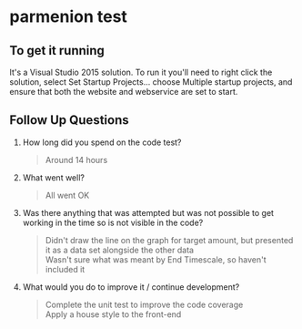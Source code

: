 # parmenion test

## To get it running

It's a Visual Studio 2015 solution. To run it you'll need to right click the solution, select Set Startup Projects... choose Multiple startup projects, and ensure that both the website and webservice are set to start. 

## Follow Up Questions

1. How long did you spend on the code test?

    >Around 14 hours

2. What went well?

    >All went OK

3. Was there anything that was attempted but was not possible to get working in the time so is not visible in the code?

    >Didn't draw the line on the graph for target amount, but presented it as a data set alongside the other data<br/>
    Wasn't sure what was meant by End Timescale, so haven't included it

4. What would you do to improve it / continue development?

    >Complete the unit test to improve the code coverage<br/>
    >Apply a house style to the front-end<br/>
